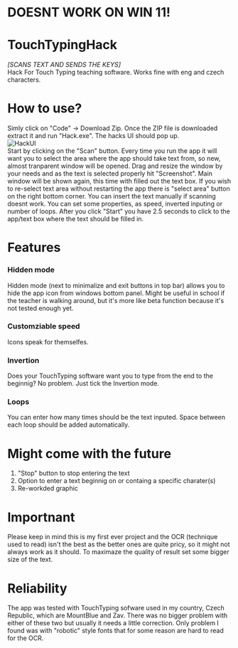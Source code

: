 # DOESNT WORK ON WIN 11!

# TouchTypingHack
*[SCANS TEXT AND SENDS THE KEYS]* <br>
Hack For Touch Typing teaching software.  Works fine with eng and czech characters. <br>
# How to use? 
Simly click on "Code" -> Download Zip. Once the ZIP file is downloaded extract it and run "Hack.exe". The hacks UI should pop up.<br>
![HackUI](https://user-images.githubusercontent.com/92151973/205362946-7a18773d-bae9-4899-a883-e9f056def497.png) <br>
Start by clicking on the "Scan" button. Every time you run the app it will want you to select the area where the app should take text from, so new, almost tranparent window will be opened. Drag and resize the window by your needs and as the text is selected properly hit "Screenshot". Main window will be shown again, this time with filled out the text box. If you wish to re-select text area without restarting the app there is "select area" button on the right bottom corner. You can insert the text manually if scanning doesnt work. You can set some properties, as speed, inverted inputing or number of loops. After you click "Start" you have 2.5 seconds to click to the app/text box where the text should be filled in. <br>
# Features
### Hidden mode
Hidden mode (next to minimalize and exit buttons in top bar) allows you to hide the app icon from windows bottom panel. Might be useful in school if the teacher is walking around, but it's more like beta function because it's not tested enough yet.
### Customziable speed
Icons speak for themselfes.
### Invertion
Does your TouchTyping software want you to type from the end to the beginnig? No problem. Just tick the Invertion mode.
### Loops
You can enter how many times should be the text inputed. Space between each loop should be added automatically.
# Might come with the future
1) "Stop" button to stop entering the text
2) Option to enter a text beginnig on or containg a specific charater(s)
3) Re-workded graphic
# Importnant
Please keep in mind this is my first ever project and the OCR (technique used to read) isn't the best as the better ones are quite pricy, so it might not always work as it should. To maximaze the quality of result set some bigger size of the text.
# Reliability
The app was tested with TouchTyping sofware used in my country, Czech Republic, which are MountBlue and Zav. There was no bigger problem with either of these two but usually it needs a little correction. Only problem I found was with "robotic" style fonts that for some reason are hard to read for the OCR.
